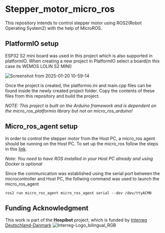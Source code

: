 # Stepper_motor_micro_ros
This repository intends to control stepper motor using ROS2(Robot Operating System2) with the help of MicroROS.

## PlatformIO setup
ESP32 S2 mini board was used in this project which is also supported in platformIO. When creating a new project in PlatformIO select a board(in this case its WEMOS LOLIN S2 MINI)

![Screenshot from 2025-01-20 10-59-14](https://github.com/user-attachments/assets/0aa059e0-3496-4a60-b9c4-3273d2c1c2a8)

Once the project is created, the platformio.ini and main.cpp files can be found inside the newly created project folder. Copy the contents of these files from this repository and build the project.

*NOTE: This project is built on the Arduino framework and is dependent on the micro_ros_platformio library but not on micro_ros_arduino!*

## Micro_ros_agent setup
In order to control the stepper motor from the Host PC, a micro_ros agent should be running on the Host PC. To set up the micro_ros follow the steps in this [link](https://micro.ros.org/docs/tutorials/core/first_application_linux/).

*Note: You need to have ROS installed in your Host PC already and using Docker is optional*

Since the communication was established using  the serial port between the microcontroller and Host PC, the follwing command was used to launch the micro_ros_agent


```ros2 run micro_ros_agent micro_ros_agent serial --dev /dev/ttyACM0```

## Funding Acknowledgment

This work is part of the **Hospibot** project, which is funded by [Interreg Deutschland-Danmark](https://www.interreg.eu/) 
![Interreg-Logo_bilingual_RGB](https://github.com/user-attachments/assets/40f63064-e2ca-4b7e-877a-a9f98fdd57de)

